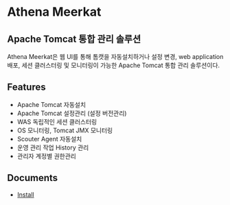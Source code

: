 # Athena Meerkat

## Apache Tomcat 통합 관리 솔루션
Athena Meerkat은 웹 UI를 통해 톰캣을 자동설치하거나 설정 변경, web application 배포, 세션 클러스터링 및 모니터링이 가능한 Apache Tomcat 통합 관리 솔루션이다.

## Features
 - Apache Tomcat 자동설치
 - Apache Tomcat 설정관리 (설정 버전관리)
 - WAS 독립적인 세션 클러스터링
 - OS 모니터링, Tomcat JMX 모니터링
 - Scouter Agent 자동설치
 - 운영 관리 작업 History 관리
 - 관리자 계정별 권한관리

## Documents
 - [Install](./document/install.md)
